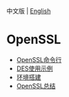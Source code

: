 中文版 | [English](README.md)

# OpenSSL

- [OpenSSL命令行](cmd_zh.md)
- [DES使用示例](DES_zh.md)
- [环境搭建](env_zh.md)
- [OpenSSL总结](summary_zh.md)

